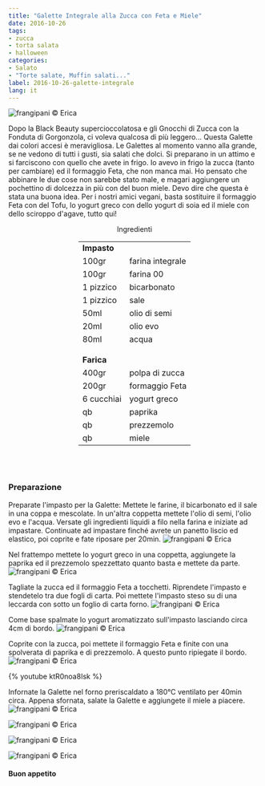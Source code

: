 ```yaml
---
title: "Galette Integrale alla Zucca con Feta e Miele"
date: 2016-10-26
tags:
- zucca
- torta salata
- halloween
categories:
- Salato
- "Torte salate, Muffin salati..."
label: 2016-10-26-galette-integrale
lang: it
---
```

![](header.jpg "frangipani © Erica")

Dopo la Black Beauty supercioccolatosa e gli Gnocchi di Zucca con la Fonduta di Gorgonzola, ci voleva qualcosa di più leggero... Questa Galette dai colori accesi è meravigliosa. Le Galettes al momento vanno alla grande, se ne vedono di tutti i gusti, sia salati che dolci. Si preparano in un attimo e si farciscono con quello che avete in frigo. Io avevo in frigo la zucca (tanto per cambiare) ed il formaggio Feta, che non manca mai. Ho pensato che abbinare le due cose non sarebbe stato male, e magari aggiungere un pochettino di dolcezza in più con del buon miele. Devo dire che questa è stata una buona idea. Per i nostri amici vegani, basta sostituire il formaggio Feta con del Tofu, lo yogurt greco con dello yogurt di soia ed il miele con dello sciroppo d'agave, tutto qui! 

<div id="wrapper" style="text-align: center">
  <div id="yourdiv" style="display: inline-block;">
    <div class="ingredients">
      <div class="ingredients-title">Ingredienti</div>
      <table>
        <tbody>
          <tr>
            <td colspan="2"><b>Impasto</b></td>
          </tr>
          <tr>
            <td>100gr</td>
            <td>farina integrale</td>
          </tr>
          <tr>
            <td>100gr</td>
            <td>farina 00</td>
          </tr>
          <tr>
            <td>1 pizzico</td>
            <td>bicarbonato</td>
          </tr>
          <tr>
            <td>1 pizzico</td>
            <td>sale</td>
          </tr>
          <tr>
            <td>50ml</td>
            <td>olio di semi</td>
          </tr>
          <tr>
            <td>20ml</td>
            <td>olio evo</td>
          </tr>
          <tr>
            <td>80ml</td>
            <td>acqua</td>
          </tr>
          <tr style="height: 15px;"></tr>
          <tr>          
            <td colspan="2"><b>Farica</b></td>
          </tr>
          <tr>
            <td>400gr</td>
            <td>polpa di zucca</td>
          </tr>
          <tr>
            <td>200gr</td>
            <td>formaggio Feta</td>
          </tr>
          <tr>
            <td>6 cucchiai</td>
            <td>yogurt greco</td>
          </tr>
          <tr>
            <td>qb</td>
            <td>paprika</td>
          </tr>
          <tr>
            <td>qb</td>
            <td>prezzemolo</td>
          </tr>
          <tr>
            <td>qb</td>
            <td>miele</td>
          </tr>
        </tbody>
      </table>
      <br></br>
    </div>
  </div>
</div>


<h3>
  <font color="grey">
    <i class="fa fa-cogs"></i>
  </font> Preparazione
</h3>

Preparate l'impasto per la Galette: Mettete le farine, il bicarbonato ed il sale in una coppa e mescolate. In un'altra coppetta mettete l'olio di semi, l'olio evo e l'acqua. Versate gli ingredienti liquidi a filo nella farina e iniziate ad impastare. Continuate ad impastare finché avrete un panetto liscio ed elastico, poi coprite e fate riposare per 20min.
![](impasto.jpg "frangipani © Erica")

Nel frattempo mettete lo yogurt greco in una coppetta, aggiungete la paprika ed il prezzemolo spezzettato quanto basta e mettete da parte.
![](yogurt.jpg "frangipani © Erica")

Tagliate la zucca ed il formaggio Feta a tocchetti. Riprendete l'impasto e stendetelo tra due fogli di carta. Poi mettete l'impasto steso su di una leccarda con sotto un foglio di carta forno.
![](impastosteso.jpg "frangipani © Erica")

Come base spalmate lo yogurt aromatizzato sull'impasto lasciando circa 4cm di bordo.
![](base.jpg "frangipani © Erica")

Coprite con la zucca, poi mettete il formaggio Feta e finite con una spolverata di paprika e di prezzemolo. A questo punto ripiegate il bordo.
![](teglia.jpg "frangipani © Erica")

{% youtube ktR0noa8Isk %}

Infornate la Galette nel forno preriscaldato a 180°C ventilato per 40min circa. Appena sfornata, salate la Galette e aggiungete il miele a piacere.
![](risultato1.jpg "frangipani © Erica")

![](risultato2.jpg "frangipani © Erica")

![](risultato3.jpg "frangipani © Erica")

![](risultato4.jpg "frangipani © Erica")


<h4>Buon appetito
  <font color="red">
    <i class="fa fa-smile-o"></i>
  </font>
</h4>
